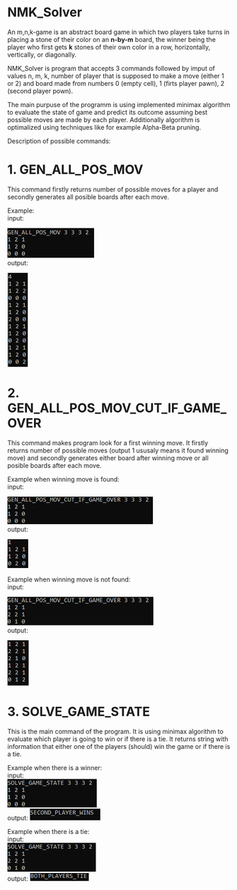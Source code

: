 # NMK_Solver

An m,n,k-game is an abstract board game in which two players take turns in placing a stone of their color on an **n-by-m** board, the winner being the player who first gets **k** stones of their own color in a row, horizontally, vertically, or diagonally.

NMK_Solver is program that accepts 3 commands followed by imput of values n, m, k, number of player that is supposed to make a move (either 1 or 2) and board made from numbers 0 (empty cell), 1 (firts player pawn), 2 (second player pown).

The main purpuse of the programm is using implemented minimax algorithm to evaluate the state of game and predict its outcome assuming best possible moves are made by each player. Additionally algorithm is optimalized using techniques like for example Alpha-Beta pruning.

Description of possible commands:

# 1. GEN_ALL_POS_MOV
<p>This command firstly returns number of possible moves for a player and secondly generates all posible boards after each move. <br>

Example: <br>
input:

![img1](https://github.com/Krzy-Doma/NMK_Solver/blob/main/screens/all_possible_move_1.png) <br>
output:

![img2](https://github.com/Krzy-Doma/NMK_Solver/blob/main/screens/all_possible_move_2.png) <br> </p>

# 2. GEN_ALL_POS_MOV_CUT_IF_GAME_OVER
<p>This command makes program look for a first winning move. It firstly returns number of possible moves (output 1 ususaly means it found winning move) and secondly generates either board after winning move or all posible boards after each move. <br>

Example when winning move is found: <br>
input:

![img3](https://github.com/Krzy-Doma/NMK_Solver/blob/main/screens/cut_game_over_1.png) <br>
output:

![img4](https://github.com/Krzy-Doma/NMK_Solver/blob/main/screens/cut_game_over_2.png) <br>

Example when winning move is not found: <br>
input:

![img5](https://github.com/Krzy-Doma/NMK_Solver/blob/main/screens/cut_game_over_3.png) <br>
output:

![img6](https://github.com/Krzy-Doma/NMK_Solver/blob/main/screens/cut_game_over_4.png) <br></p>

# 3. SOLVE_GAME_STATE
<p>This is the main command of the program. It is using minimax algorithm to evaluate which player is going to win or if there is a tie. It returns string with information that either one of the players (should) win the game or if there is a tie.

Example when there is a winner: <br>
input:  
![solve_game_state_1](https://github.com/Krzy-Doma/NMK_Solver/blob/main/screens/solve_game_state_1.png) <br>
output:
![solve_game_state_2](https://github.com/Krzy-Doma/NMK_Solver/blob/main/screens/solve_game_state_2.png) <br>

Example when there is a tie: <br>
input:  
![solve_game_state_3](https://github.com/Krzy-Doma/NMK_Solver/blob/main/screens/solve_game_state_3.png) <br>
output:
![solve_game_state_4](https://github.com/Krzy-Doma/NMK_Solver/blob/main/screens/solve_game_state_4.png) <br>


</p>
